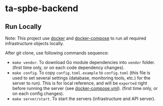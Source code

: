 # ta-spbe-backend

## Run Locally

Note: This project use [docker](https://github.com/docker/cli) and [docker-compose](https://github.com/docker/compose) to run all required infrastructure objects locally.

After git clone, use following commands sequence:

- `make vendor`. To download Go module dependencies into `vendor` folder. (first time only, or on each code dependency changes).
- `make config`. To copy `config.toml.example` to `config.toml` (this file is used to set several settings (database, monitoring tools, etc.) for the server to run).
  This is for local reference, and will be `exported` right before running the server (see [docker-compose.yml](./docker-compose.yml)). (first time only, or on each config changes).
- `make server/start`. To start the servers (infrastructure and API server).